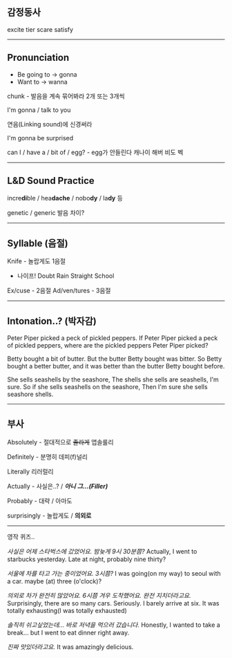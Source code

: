 ## 감정동사
excite
tier
scare
satisfy

---
## Pronunciation
- Be going to -> gonna
- Want to -> wanna

chunk - 발음을 계속 묶어봐라
2개 또는 3개씩

I'm gonna / talk to you

연음(Linking sound)에 신경써라

I'm gonna be surprised

can I / have a / bit of / egg? - egg가 안들린다
캐나이   해버     비도     벡

---
## L&D Sound Practice
incre**di**ble / hea**dache** / nobo**dy** / la**dy** 등

genetic / generic 발음 차이?

---
## Syllable (음절)
Knife - 놀랍게도 1음절
- 나이프!
Doubt
Rain
Straight
School

Ex/cuse - 2음절
Ad/ven/tures - 3음절

---
## Intonation..? (박자감)

Peter Piper picked a peck of pickled peppers.
If Peter Piper picked a peck of pickled peppers,
where are the pickled peppers Peter Piper picked?

Betty bought a bit of butter. 
But the butter Betty bought was bitter.
So Betty bought a better butter,
and it was better than the butter Betty bought before.

She sells seashells by the seashore,
The shells she sells are seashells, I'm sure.
So if she sells seashells on the seashore,
Then I'm sure she sells seashore shells.

---
## 부사
Absolutely - 절대적으로 ~~졸라게~~
앱솔룰리

Definitely - 분명히
데피(f)널리

Literally
리러럴리

Actually - 사실은..? / ***아니 그...(Filler)***

Probably - 대략 / 아마도

surprisingly - 놀랍게도 / **의외로**

---

영작 퀴즈..

*사실은 어제 스타벅스에 갔었어요. 밤늦게 9시 30분쯤?*
Actually, I went to starbucks yesterday. Late at night, probably nine thirty?



*서울에 차를 타고 가는 중이었어요. 3시쯤?*
I was going(on my way) to seoul with a car. maybe (at) three (o'clock)?

*의외로 차가 완전히 많았어요. 6시쯤 겨우 도착했어요. 완전 지치더라고요.*
Surprisingly, there are so many cars. Seriously. I barely arrive at six. It was totally exhausting(I was totally exhausted)

*솔직히 쉬고싶었는데... 바로 저녁을 먹으러 갔습니다.*
Honestly, I wanted to take a break... but I went to eat dinner right away.

*진짜 맛있더라고요.*
It was amazingly delicious.
